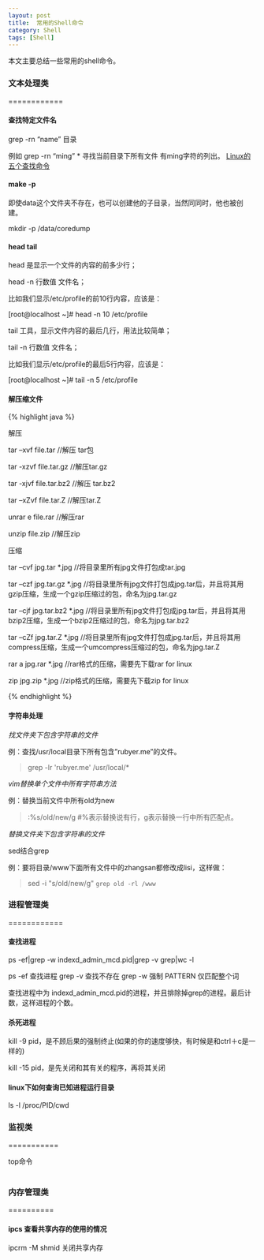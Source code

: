 ```yaml
---
layout: post
title:  常用的Shell命令
category: Shell
tags: [Shell]
---
```




本文主要总结一些常用的shell命令。






### 文本处理类
============

#### 查找特定文件名


grep -rn “name” 目录

例如  grep -rn “ming” *   寻找当前目录下所有文件 有ming字符的列出。
[Linux的五个查找命令](http://www.ruanyifeng.com/blog/2009/10/5_ways_to_search_for_files_using_the_terminal.html)

#### make -p


即使data这个文件夹不存在，也可以创建他的子目录，当然同同时，他也被创建。

mkdir -p /data/coredump

#### head  tail


head 是显示一个文件的内容的前多少行；

head  -n  行数值  文件名；

比如我们显示/etc/profile的前10行内容，应该是：

[root@localhost ~]# head -n 10 /etc/profile

tail 工具，显示文件内容的最后几行，用法比较简单；

tail   -n  行数值  文件名；

比如我们显示/etc/profile的最后5行内容，应该是：

[root@localhost ~]# tail  -n 5 /etc/profile


#### 解压缩文件


{% highlight java %}

解压

tar –xvf file.tar //解压 tar包

tar -xzvf file.tar.gz //解压tar.gz

tar -xjvf file.tar.bz2   //解压 tar.bz2

tar –xZvf file.tar.Z   //解压tar.Z

unrar e file.rar //解压rar

unzip file.zip //解压zip

压缩

tar –cvf jpg.tar *.jpg //将目录里所有jpg文件打包成tar.jpg

tar –czf jpg.tar.gz *.jpg   //将目录里所有jpg文件打包成jpg.tar后，并且将其用gzip压缩，生成一个gzip压缩过的包，命名为jpg.tar.gz

tar –cjf jpg.tar.bz2 *.jpg //将目录里所有jpg文件打包成jpg.tar后，并且将其用bzip2压缩，生成一个bzip2压缩过的包，命名为jpg.tar.bz2

tar –cZf jpg.tar.Z *.jpg   //将目录里所有jpg文件打包成jpg.tar后，并且将其用compress压缩，生成一个umcompress压缩过的包，命名为jpg.tar.Z

rar a jpg.rar *.jpg //rar格式的压缩，需要先下载rar for linux

zip jpg.zip *.jpg //zip格式的压缩，需要先下载zip for linux

{% endhighlight %}

#### 字符串处理


*找文件夹下包含字符串的文件*

例：查找/usr/local目录下所有包含”rubyer.me”的文件。

> grep -lr 'rubyer.me' /usr/local/*


*vim替换单个文件中所有字符串方法*

例：替换当前文件中所有old为new


> :%s/old/new/g
\#%表示替换说有行，g表示替换一行中所有匹配点。


*替换文件夹下包含字符串的文件*

sed结合grep

例：要将目录/www下面所有文件中的zhangsan都修改成lisi，这样做：


> sed -i "s/old/new/g" `grep old -rl /www`


### 进程管理类
============

#### 查找进程


ps -ef|grep -w  indexd_admin_mcd.pid|grep -v grep|wc -l

ps -ef 查找进程    grep -v  查找不存在  grep -w 强制 PATTERN 仅匹配整个词

查找进程中为 indexd_admin_mcd.pid的进程，并且排除掉grep的进程。最后计数，这样进程的个数。

#### 杀死进程


kill -9 pid，是不顾后果的强制终止(如果的你的速度够快，有时候是和ctrl＋c是一样的)

kill -15 pid，是先关闭和其有关的程序，再将其关闭

#### linux下如何查询已知进程运行目录


 ls -l /proc/PID/cwd
 

### 监视类
===========

top命令
<br/><br/>

### 内存管理类
==========

#### ipcs  查看共享内存的使用的情况


ipcrm -M  shmid  关闭共享内存
